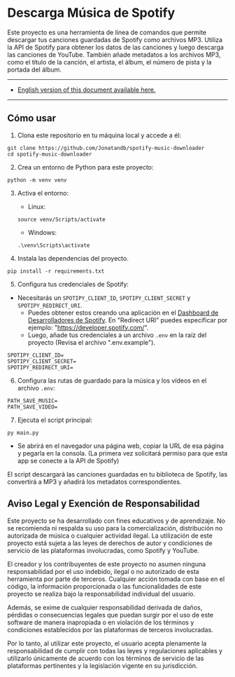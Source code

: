 # Descarga Música de Spotify

Este proyecto es una herramienta de línea de comandos que permite descargar tus canciones guardadas de Spotify como archivos MP3. Utiliza la API de Spotify para obtener los datos de las canciones y luego descarga las canciones de YouTube. También añade metadatos a los archivos MP3, como el título de la canción, el artista, el álbum, el número de pista y la portada del álbum.

---
- [English version of this document available here.](./README.md)
---

## Cómo usar

1. Clona este repositorio en tu máquina local y accede a él:
```
git clone https://github.com/Jonatandb/spotify-music-downloader
cd spotify-music-downloader
```

2. Crea un entorno de Python para este proyecto:
```
python -m venv venv
```

3. Activa el entorno:
    - Linux:
    ```
    source venv/Scripts/activate
    ```
    - Windows:
    ```
    .\venv\Scripts\activate
    ```

4. Instala las dependencias del proyecto.
```
pip install -r requirements.txt
```

5. Configura tus credenciales de Spotify:
  - Necesitarás un `SPOTIPY_CLIENT_ID`, `SPOTIPY_CLIENT_SECRET` y `SPOTIPY_REDIRECT_URI`.
    - Puedes obtener estos creando una aplicación en el [Dashboard de Desarrolladores de Spotify](https://developer.spotify.com/). En "Redirect URI" puedes especificar por ejemplo: "https://developer.spotify.com/".
    -  Luego, añade tus credenciales a un archivo `.env` en la raíz del proyecto (Revisa el archivo ".env.example").

```
SPOTIPY_CLIENT_ID=
SPOTIPY_CLIENT_SECRET=
SPOTIPY_REDIRECT_URI=
```

6. Configura las rutas de guardado para la música y los vídeos en el archivo `.env`:
```
PATH_SAVE_MUSIC=
PATH_SAVE_VIDEO=
```

7. Ejecuta el script principal:
```
py main.py
```
- Se abrirá en el navegador una página web, copiar la URL de esa página y pegarla en la consola. (La primera vez solicitará permiso para que esta app se conecte a la API de Spotify)

El script descargará las canciones guardadas en tu biblioteca de Spotify, las convertirá a MP3 y añadirá los metadatos correspondientes.


## Aviso Legal y Exención de Responsabilidad

Este proyecto se ha desarrollado con fines educativos y de aprendizaje. No se recomienda ni respalda su uso para la comercialización, distribución no autorizada de música o cualquier actividad ilegal. La utilización de este proyecto está sujeta a las leyes de derechos de autor y condiciones de servicio de las plataformas involucradas, como Spotify y YouTube.

El creador y los contribuyentes de este proyecto no asumen ninguna responsabilidad por el uso indebido, ilegal o no autorizado de esta herramienta por parte de terceros. Cualquier acción tomada con base en el código, la información proporcionada o las funcionalidades de este proyecto se realiza bajo la responsabilidad individual del usuario.

Además, se exime de cualquier responsabilidad derivada de daños, pérdidas o consecuencias legales que puedan surgir por el uso de este software de manera inapropiada o en violación de los términos y condiciones establecidos por las plataformas de terceros involucradas.

Por lo tanto, al utilizar este proyecto, el usuario acepta plenamente la responsabilidad de cumplir con todas las leyes y regulaciones aplicables y utilizarlo únicamente de acuerdo con los términos de servicio de las plataformas pertinentes y la legislación vigente en su jurisdicción.

